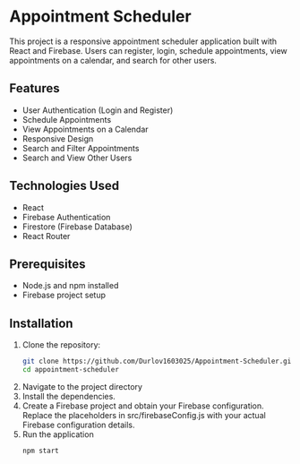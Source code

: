 # Appointment Scheduler

This project is a responsive appointment scheduler application built with React and Firebase. Users can register, login, schedule appointments, view appointments on a calendar, and search for other users.

## Features

- User Authentication (Login and Register)
- Schedule Appointments
- View Appointments on a Calendar
- Responsive Design
- Search and Filter Appointments
- Search and View Other Users

## Technologies Used

- React
- Firebase Authentication
- Firestore (Firebase Database)
- React Router

## Prerequisites
- Node.js and npm installed
- Firebase project setup

## Installation

1. Clone the repository:
   ```sh
   git clone https://github.com/Durlov1603025/Appointment-Scheduler.git
   cd appointment-scheduler
2. Navigate to the project directory
3. Install the dependencies.
4. Create a Firebase project and obtain your Firebase configuration. Replace the placeholders in src/firebaseConfig.js with your actual Firebase configuration details.
5. Run the application
   ```sh
   npm start
